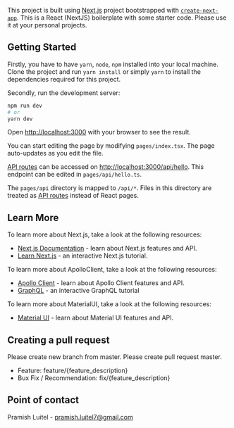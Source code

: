This project is built using [Next.js](https://nextjs.org/) project bootstrapped with [`create-next-app`](https://github.com/vercel/next.js/tree/canary/packages/create-next-app). This is a React (NextJS) boilerplate with some starter code. Please use it at your personal projects.

## Getting Started

Firstly, you have to have `yarn`, `node`, `npm` installed into your local machine. Clone the project and run `yarn install` or simply `yarn` to install the dependencies required for this project.

Secondly, run the development server:

```bash
npm run dev
# or
yarn dev
```

Open [http://localhost:3000](http://localhost:3000) with your browser to see the result.

You can start editing the page by modifying `pages/index.tsx`. The page auto-updates as you edit the file.

[API routes](https://nextjs.org/docs/api-routes/introduction) can be accessed on [http://localhost:3000/api/hello](http://localhost:3000/api/hello). This endpoint can be edited in `pages/api/hello.ts`.

The `pages/api` directory is mapped to `/api/*`. Files in this directory are treated as [API routes](https://nextjs.org/docs/api-routes/introduction) instead of React pages.

## Learn More

To learn more about Next.js, take a look at the following resources:

- [Next.js Documentation](https://nextjs.org/docs) - learn about Next.js features and API.
- [Learn Next.js](https://nextjs.org/learn) - an interactive Next.js tutorial.

To learn more about ApolloClient, take a look at the following resources:

- [Apollo Client](https://www.apollographql.com/docs/) - learn about Apollo Client features and API.
- [GraphQL](https://graphql.org/) - an interactive GraphQL tutorial

To learn more about MaterialUI, take a look at the following resources:

- [Material UI](https://mui.com/) - learn about Material UI features and API.

## Creating a pull request

Please create new branch from master. Please create pull request master.

- Feature: feature/{feature_description}
- Bux Fix / Recommendation: fix/{feature_description}

## Point of contact

Pramish Luitel - [pramish.luitel7@gmail.com](pramish.luitel7@gmail.com)
